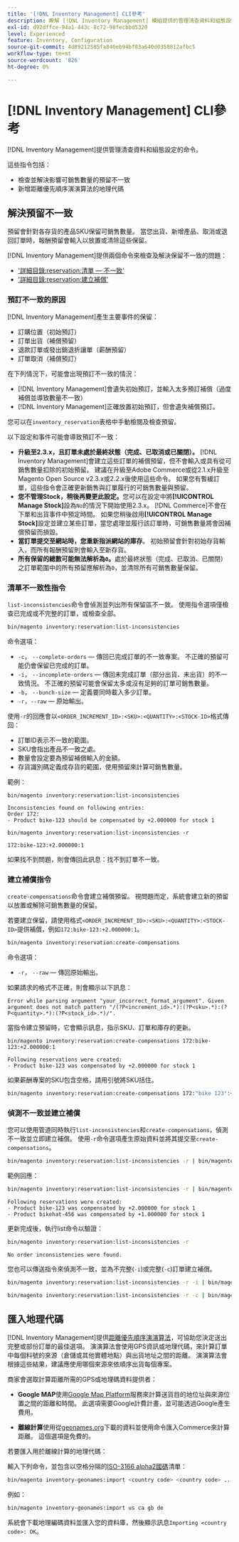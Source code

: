 ```yaml
---
title: '[!DNL Inventory Management] CLI參考'
description: 瞭解 [!DNL Inventory Management] 模組提供的管理清查資料和組態設定的命令。
exl-id: d92dffce-94a1-443c-8c72-98fecbbd5320
level: Experienced
feature: Inventory, Configuration
source-git-commit: 4d89212585fa846eb94bf83a640d0358812afbc5
workflow-type: tm+mt
source-wordcount: '826'
ht-degree: 0%

---
```


# [!DNL Inventory Management] CLI參考

[!DNL Inventory Management]提供管理清查資料和組態設定的命令。

這些指令包括：

- 檢查並解決影響可銷售數量的預留不一致
- 新增距離優先順序演演算法的地理代碼

## 解決預留不一致

預留會針對各存貨的產品SKU保留可銷售數量。 當您出貨、新增產品、取消或退回訂單時，報酬預留會輸入以放置或清除這些保留。

[!DNL Inventory Management]提供兩個命令來檢查及解決保留不一致的問題：

- [&#39;詳細目錄:reservation:清單 — 不一致&#39;](#list-inconsistencies-command)
- [&#39;詳細目錄:reservation:建立補償&#39;](#create-compensations-command)

### 預訂不一致的原因

[!DNL Inventory Management]產生主要事件的保留：

- 訂購位置（初始預訂）
- 訂單出貨（補償預留）
- 退款訂單或發出銷退折讓單（薪酬預留）
- 訂單取消（補償預訂）

在下列情況下，可能會出現預訂不一致的情況：

- [!DNL Inventory Management]會遺失初始預訂，並輸入太多預訂補償（過度補償並導致數量不一致）
- [!DNL Inventory Management]正確放置初始預訂，但會遺失補償預訂。

您可以在`inventory_reservation`表格中手動檢閱及檢查預留。

以下設定和事件可能會導致預訂不一致：

- **升級至2.3.x，且訂單未處於最終狀態（完成、已取消或已關閉）。** [!DNL Inventory Management]會建立這些訂單的補償預留，但不會輸入或具有從可銷售數量扣除的初始預留。 建議在升級至Adobe Commerce或從2.1.x升級至Magento Open Source v2.3.x或2.2.x後使用這些命令。 如果您有暫緩訂單，這些指令會正確更新銷售與訂單履行的可銷售數量與預留。
- **您不管理Stock，稍後再變更此設定。**&#x200B;您可以在設定中將&#x200B;**[!UICONTROL Manage Stock]**&#x200B;設為`No`的情況下開始使用2.3.x。 [!DNL Commerce]不會在下單和出貨事件中預定時間。 如果您稍後啟用&#x200B;**[!UICONTROL Manage Stock]**&#x200B;設定並建立某些訂單，當您處理並履行該訂單時，可銷售數量將會因補償預留而損毀。
- **當訂單提交至網站時，您重新指派網站的庫存**。 初始預留會針對初始存貨輸入，而所有報酬預留則會輸入至新存貨。
- **所有保留的總數可能無法解析為`0`。**&#x200B;處於最終狀態（完成、已取消、已關閉）之訂單範圍中的所有預留應解析為`0`，並清除所有可銷售數量保留。

### 清單不一致性指令

`list-inconsistencies`命令會偵測並列出所有保留區不一致。 使用指令選項僅檢查已完成或不完整的訂單，或檢查全部。

```bash
bin/magento inventory:reservation:list-inconsistencies
```

命令選項：

- `-c`， `--complete-orders` — 傳回已完成訂單的不一致專案。 不正確的預留可能仍會保留已完成的訂單。
- `-i`， `--incomplete-orders` — 傳回未完成訂單（部分出貨、未出貨）的不一致情況。 不正確的預留可能會保留太多或沒有足夠的訂單可銷售數量。
- `-b`， `--bunch-size` — 定義要同時載入多少訂單。
- `-r`，`--raw` — 原始輸出。

使用`-r`的回應會以`<ORDER_INCREMENT_ID>:<SKU>:<QUANTITY>:<STOCK-ID>`格式傳回：

- 訂單ID表示不一致的範圍。
- SKU會指出產品不一致之處。
- 數量會設定要為預留補償輸入的金額。
- 存貨識別碼定義成存貨的範圍，使用預留來計算可銷售數量。

範例：

```terminal
bin/magento inventory:reservation:list-inconsistencies

Inconsistencies found on following entries:
Order 172:
- Product bike-123 should be compensated by +2.000000 for stock 1
```

```terminal
bin/magento inventory:reservation:list-inconsistencies -r

172:bike-123:+2.000000:1
```

如果找不到問題，則會傳回此訊息：找不到訂單不一致。

### 建立補償指令

`create-compensations`命令會建立補償預留。 視問題而定，系統會建立新的預留以放置或解除可銷售數量的保留。

若要建立保留，請使用格式`<ORDER_INCREMENT_ID>:<SKU>:<QUANTITY>:<STOCK-ID>`提供補償，例如`172:bike-123:+2.000000:1`。

```bash
bin/magento inventory:reservation:create-compensations
```

命令選項：

- `-r`， `--raw` — 傳回原始輸出。

如果請求的格式不正確，則會顯示以下訊息：

```terminal
Error while parsing argument "your_incorrect_format_argument". Given argument does not match pattern "/(?P<increment_id>.*):(?P<sku>.*):(?P<quantity>.*):(?P<stock_id>.*)/".
```

當指令建立預留時，它會顯示訊息，指示SKU、訂單和庫存的更新。

```terminal
bin/magento inventory:reservation:create-compensations 172:bike-123:+2.000000:1

Following reservations were created:
- Product bike-123 was compensated by +2.000000 for stock 1
```

如果薪酬專案的SKU包含空格，請用引號將SKU括住。

```bash
bin/magento inventory:reservation:create-compensations 172:"bike 123":+2.000000:1
```

### 偵測不一致並建立補償

您可以使用管道同時執行`list-inconsistencies`和`create-compensations`，偵測不一致並立即建立補償。 使用`-r`命令選項產生原始資料並將其提交至`create-compensations`。

```bash
bin/magento inventory:reservation:list-inconsistencies -r | bin/magento inventory:reservation:create-compensations
```

範例回應：

```bash
bin/magento inventory:reservation:list-inconsistencies -r | bin/magento inventory:reservation:create-compensations
```

```terminal
Following reservations were created:
- Product bike-123 was compensated by +2.000000 for stock 1
- Product bikehat-456 was compensated by +1.000000 for stock 1
```

更新完成後，執行list命令以驗證：

```bash
bin/magento inventory:reservation:list-inconsistencies -r
```

```terminal
No order inconsistencies were found.
```

您也可以傳送指令來偵測不一致，並為不完整(`-i`)或完整(`-c`)訂單建立補償。

```bash
bin/magento inventory:reservation:list-inconsistencies -r -i | bin/magento inventory:reservation:create-compensations
```

```bash
bin/magento inventory:reservation:list-inconsistencies -r -c | bin/magento inventory:reservation:create-compensations
```

## 匯入地理代碼

[!DNL Inventory Management]提供[距離優先順序演演算法](distance-priority-algorithm.md)，可協助您決定送出完整或部份訂單的最佳選項。 演演算法會使用GPS資訊或地理代碼，來計算訂單中每個料號的來源（倉儲或其他實體地點）與出貨地址之間的距離。 演演算法會根據這些結果，建議應使用哪個來源來依順序出貨每個專案。

商家會選取計算距離所需的GPS或地理碼資料提供者：

- **Google MAP**&#x200B;使用[Google Map Platform](https://mapsplatform.google.com/)服務來計算送貨目的地位址與來源位置之間的距離和時間。 此選項需要Google計費計畫，並可能透過Google產生費用。

- **離線計算**&#x200B;使用從[geonames.org](https://www.geonames.org/)下載的資料並使用命令匯入Commerce來計算距離。 這個選項是免費的。

若要匯入用於離線計算的地理代碼：

輸入下列命令，並包含以空格分隔的[ISO-3166 alpha2國碼](https://www.geonames.org/countries/)清單：

```bash
bin/magento inventory-geonames:import <country code> <country code> ...
```

例如：

```bash
bin/magento inventory-geonames:import us ca gb de
```

系統會下載地理編碼資料並匯入您的資料庫，然後顯示訊息`Importing <country code>: OK`。
